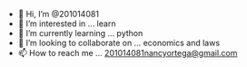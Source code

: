 - 👋 Hi, I’m @201014081
- 👀 I’m interested in ... learn
- 🌱 I’m currently learning ... python
- 💞️ I’m looking to collaborate on ... economics and laws
- 📫 How to reach me ... 201014081nancyortega@gmail.com

<!---
201014081/201014081 is a ✨ special ✨ repository because its `README.md` (this file) appears on your GitHub profile.
You can click the Preview link to take a look at your changes.
--->

